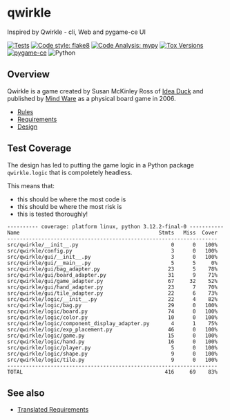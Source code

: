 # qwirkle
Inspired by Qwirkle - cli, Web and pygame-ce UI

[![Tests](https://github.com/klmcwhirter/qwirkle/actions/workflows/tests.yml/badge.svg)](https://github.com/klmcwhirter/qwirkle/actions/)
[![Code style: flake8](https://img.shields.io/badge/code%20style-flake8-green.svg)](https://github.com/pycqa/flake8)
[![Code Analysis: mypy](https://img.shields.io/badge/code%20analysis-mypy-blue.svg)](https://github.com/python/mypy)
[![Tox Versions](https://img.shields.io/badge/tox-v4-yellowgreen)](https://github.com/tox-dev/tox)
[![pygame-ce](https://img.shields.io/badge/pygame%2Dce-aaeebb)](https://github.com/pygame-community/pygame-ce)
![Python](https://img.shields.io/python/required-version-toml?tomlFilePath=https%3A%2F%2Fraw.githubusercontent.com%2Fklmcwhirter%2Fqwirkle%2Fmaster%2Fpyproject.toml&logo=Python)

## Overview
Qwirkle is a game created by Susan McKinley Ross of [Idea Duck](http://ideaduck.com/) and published by [Mind Ware](https://www.mindware.orientaltrading.com/h3-about-us.fltr) as a physical board game in 2006.

- [Rules](./docs/rules.md)
- [Requirements](./docs/test-requirements.md)
- [Design](./docs/design.md)


## Test Coverage
The design has led to putting the game logic in a Python package `qwirkle.logic` that is compoletely headless.

This means that:
* this should be where the most code is
* this should be where the most risk is
* this is tested thoroughly!

```
---------- coverage: platform linux, python 3.12.2-final-0 -----------
Name                                             Stmts   Miss  Cover
--------------------------------------------------------------------
src/qwirkle/__init__.py                              0      0   100%
src/qwirkle/config.py                                3      0   100%
src/qwirkle/gui/__init__.py                          3      0   100%
src/qwirkle/gui/__main__.py                          5      5     0%
src/qwirkle/gui/bag_adapter.py                      23      5    78%
src/qwirkle/gui/board_adapter.py                    31      9    71%
src/qwirkle/gui/game_adapter.py                     67     32    52%
src/qwirkle/gui/hand_adapter.py                     23      7    70%
src/qwirkle/gui/tile_adapter.py                     22      6    73%
src/qwirkle/logic/__init__.py                       22      4    82%
src/qwirkle/logic/bag.py                            29      0   100%
src/qwirkle/logic/board.py                          74      0   100%
src/qwirkle/logic/color.py                          10      0   100%
src/qwirkle/logic/component_display_adapter.py       4      1    75%
src/qwirkle/logic/exp_placement.py                  46      0   100%
src/qwirkle/logic/game.py                           15      0   100%
src/qwirkle/logic/hand.py                           16      0   100%
src/qwirkle/logic/player.py                          5      0   100%
src/qwirkle/logic/shape.py                           9      0   100%
src/qwirkle/logic/tile.py                            9      0   100%
--------------------------------------------------------------------
TOTAL                                              416     69    83%

```

## See also

- [Translated Requirements](./docs/requirements.md)
